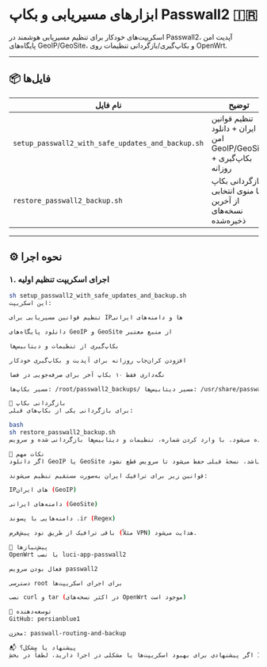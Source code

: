 # ابزارهای مسیریابی و بکاپ Passwall2 🇮🇷

اسکریپت‌های خودکار برای تنظیم مسیریابی هوشمند در Passwall2، آپدیت امن پایگاه‌های GeoIP/GeoSite، و بکاپ‌گیری/بازگردانی تنظیمات روی OpenWrt.

---

## 📦 فایل‌ها

| نام فایل | توضیح |
|----------|-------|
| `setup_passwall2_with_safe_updates_and_backup.sh` | تنظیم قوانین ایران + دانلود امن GeoIP/GeoSite + بکاپ‌گیری روزانه |
| `restore_passwall2_backup.sh` | بازگردانی بکاپ با منوی انتخابی از آخرین نسخه‌های ذخیره‌شده |

---

## ⚙️ نحوه اجرا

### ۱. اجرای اسکریپت تنظیم اولیه

```bash
sh setup_passwall2_with_safe_updates_and_backup.sh
این اسکریپت:

تنظیم قوانین مسیریابی برای IPها و دامنه‌های ایرانی

دانلود پایگاه‌های GeoIP و GeoSite از منبع معتبر

بکاپ‌گیری از تنظیمات و دیتابیس‌ها

افزودن کران‌جاب روزانه برای آپدیت و بکاپ‌گیری خودکار

نگه‌داری فقط ۱۰ بکاپ آخر برای صرفه‌جویی در فضا

مسیر بکاپ‌ها: /root/passwall2_backups/ مسیر دیتابیس‌ها: /usr/share/passwall2/

🔁 بازگردانی بکاپ
برای بازگردانی یکی از بکاپ‌های قبلی:

bash
sh restore_passwall2_backup.sh
سپس لیستی از بکاپ‌های موجود نمایش داده می‌شود. با وارد کردن شماره، تنظیمات و دیتابیس‌ها بازگردانی شده و سرویس Passwall2 ری‌استارت می‌شود.

🧠 نکات مهم
اگر دانلود GeoIP یا GeoSite ناموفق باشد، نسخهٔ قبلی حفظ می‌شود تا سرویس قطع نشود.

قوانین زیر برای ترافیک ایران به‌صورت مستقیم تنظیم می‌شوند:

IPهای ایران (GeoIP)

دامنه‌های ایرانی (GeoSite)

دامنه‌هایی با پسوند .ir (Regex)

باقی ترافیک از طریق نود پیش‌فرض (مثلاً VPN) هدایت می‌شود.

📜 پیش‌نیازها
OpenWrt با نصب luci-app-passwall2

فعال بودن سرویس passwall2

دسترسی root برای اجرای اسکریپت‌ها

نصب curl و tar (در اکثر نسخه‌های OpenWrt موجود است)

🧰 توسعه‌دهنده
GitHub: persianblue1

مخزن: passwall-routing-and-backup

📬 پیشنهاد یا مشکل؟
اگر پیشنهادی برای بهبود اسکریپت‌ها یا مشکلی در اجرا دارید، لطفاً در بخش Issues همین مخزن مطرح
